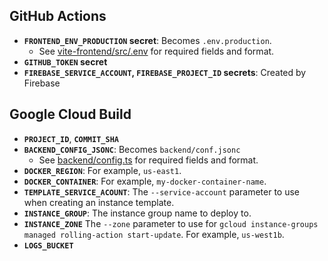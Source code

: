 ## GitHub Actions

* **`FRONTEND_ENV_PRODUCTION` secret**: Becomes `.env.production`.
    * See [vite-frontend/src/.env](vite-frontend/src/.env) for required fields
      and format.
* **`GITHUB_TOKEN` secret**
* **`FIREBASE_SERVICE_ACCOUNT`, `FIREBASE_PROJECT_ID` secrets**: Created by Firebase

## Google Cloud Build

* **`PROJECT_ID`**, **`COMMIT_SHA`**
* **`BACKEND_CONFIG_JSONC`**: Becomes `backend/conf.jsonc`
    * See [backend/config.ts](backend/config.ts) for required fields and format.
* **`DOCKER_REGION`**: For example, `us-east1`.
* **`DOCKER_CONTAINER`**: For example, `my-docker-container-name`.
* **`TEMPLATE_SERVICE_ACOUNT`**: The `--service-account` parameter to use when
  creating an instance template.
* **`INSTANCE_GROUP`**: The instance group name to deploy to.
* **`INSTANCE_ZONE`** The `--zone` parameter to use for
  `gcloud instance-groups managed rolling-action start-update`.
  For example, `us-west1b`.
* **`LOGS_BUCKET`**
